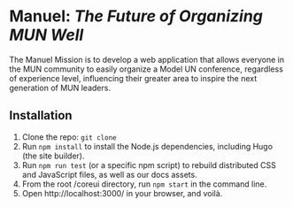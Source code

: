 # Manuel: *The Future of Organizing MUN Well*
The Manuel Mission is to develop a web application that allows everyone in the MUN community to easily organize a Model UN conference, regardless of experience level, influencing their greater area to inspire the next generation of MUN leaders.

## Installation
1. Clone the repo: ```git clone ```
2. Run ```npm install``` to install the Node.js dependencies, including Hugo (the site builder).
3. Run ```npm run test``` (or a specific npm script) to rebuild distributed CSS and JavaScript files, as well as our docs assets.
4. From the root /coreui directory, run ```npm start``` in the command line.
5. Open http://localhost:3000/ in your browser, and voilà.

